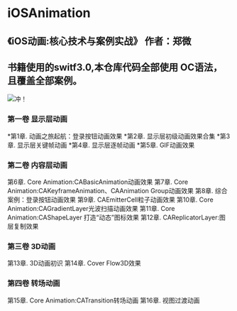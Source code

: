 # iOSAnimation
## 《iOS动画:核心技术与案例实战》 作者：郑微
## 书籍使用的switf3.0,本仓库代码全部使用 OC语法，且覆盖全部案例。
![冲！](https://ss0.bdstatic.com/70cFuHSh_Q1YnxGkpoWK1HF6hhy/it/u=1649588930,3611228928&fm=26&gp=0.jpg)
### 第一卷 显示层动画
*第1章. 动画之旅起航：登录按钮动画效果
*第2章. 显示层初级动画效果合集
*第3章. 显示层关键帧动画
*第4章. 显示层逐帧动画
*第5章. GIF动画效果

### 第二卷 内容层动画
第6章. Core Animation:CABasicAnimation动画效果
第7章. Core Animation:CAKeyframeAnimation、CAAnimation Group动画效果
第8章. 综合案例：登录按钮动画效果
第9章. CAEmitterCell粒子动画效果
第10章. Core Animation:CAGradientLayer光波扫描动画效果
第11章. Core Animation:CAShapeLayer 打造“动态”图标效果
第12章. CAReplicatorLayer:图层复制效果

### 第三卷 3D动画
第13章. 3D动画初识
第14章. Cover Flow3D效果

### 第四卷 转场动画
第15章. Core Animation:CATransition转场动画
第16章. 视图过渡动画
